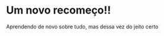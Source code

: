 Um novo recomeço!!
================================================================

Aprendendo de novo sobre tudo, mas dessa vez do jeito certo